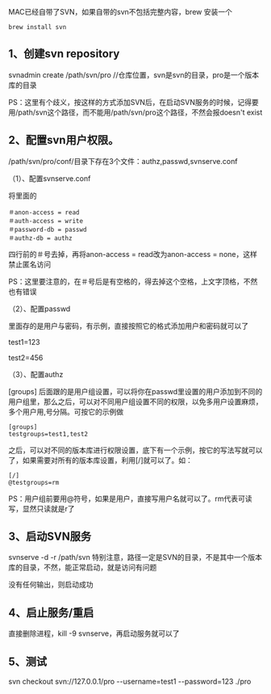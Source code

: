MAC已经自带了SVN，如果自带的svn不包括完整内容，brew 安装一个

```
brew install svn
```

## 1、创建svn repository

svnadmin create /path/svn/pro //仓库位置，svn是svn的目录，pro是一个版本库的目录

PS：这里有个歧义，按这样的方式添加SVN后，在启动SVN服务的时候，记得要用/path/svn这个路径，而不能用/path/svn/pro这个路径，不然会报doesn't exist

## 2、配置svn用户权限。

/path/svn/pro/conf/目录下存在3个文件：authz,passwd,svnserve.conf

（1）、配置svnserve.conf

将里面的

```
＃anon-access = read
＃auth-access = write
＃password-db = passwd
＃authz-db = authz
```

四行前的＃号去掉，再将anon-access = read改为anon-access = none，这样禁止匿名访问

PS：这里要注意的，在＃号后是有空格的，得去掉这个空格，上文字顶格，不然也有错误

（2）、配置passwd

里面存的是用户与密码，有示例，直接按照它的格式添加用户和密码就可以了

test1=123

test2=456

（3）、配置authz

[groups] 后面跟的是用户组设置，可以将你在passwd里设置的用户添加到不同的用户组里，那么之后，可以对不同用户组设置不同的权限，以免多用户设置麻烦，多个用户用,号分隔。可按它的示例做

```
[groups]
testgroups=test1,test2
```

之后，可以对不同的版本库进行权限设置，底下有一个示例，按它的写法写就可以了，如果需要对所有的版本库设置，利用[/]就可以了。如：

```
[/]
@testgroups=rm
```

PS：用户组前要用@符号，如果是用户，直接写用户名就可以了。rm代表可读写，显然只读就是r了

## 3、启动SVN服务

svnserve -d -r /path/svn 特别注意，路径一定是SVN的目录，不是其中一个版本库的目录，不然，能正常启动，就是访问有问题

没有任何输出，则启动成功

## 4、启止服务/重启

直接删除进程，kill -9 svnserve，再启动服务就可以了

## 5、测试

svn checkout svn://127.0.0.1/pro --username=test1 --password=123 ./pro